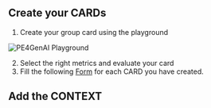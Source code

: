 
## Create your CARDs

1. Create your group card using the playground

![PE4GenAI Playground](../images/aitour-playground-chat.png) 


2. Select the right metrics and evaluate your card
3. Fill the following [Form](https://forms.gle/FHhfNDg5kBcH5kK17) for each CARD you have created.


## Add the CONTEXT


   